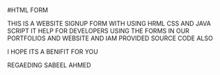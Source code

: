 #HTML FORM 

THIS IS A WEBSITE SIGNUP FORM WITH USING HRML CSS AND JAVA SCRIPT IT HELP FOR DEVELOPERS 
USING THE FORMS IN OUR PORTFOLIOS AND WEBSITE AND IAM PROVIDED SOURCE CODE ALSO 

I HOPE ITS A BENIFIT FOR YOU

REGAEDING SABEEL AHMED
